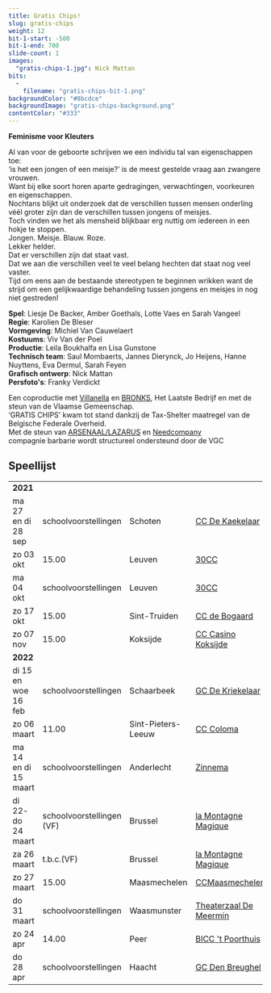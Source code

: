 ```yaml
---
title: Gratis Chips!
slug: gratis-chips
weight: 12
bit-1-start: -500
bit-1-end: 700
slide-count: 1
images:
  "gratis-chips-1.jpg": Nick Mattan
bits:
  -
    filename: "gratis-chips-bit-1.png"
backgroundColor: "#8bcdce"
backgroundImage: "gratis-chips-background.png"
contentColor: "#333"
---
```

<style>
  @media (min-width: 666px) {
    #background-bit-1 {
      width: 600px;
      height: 1340px;
      position: absolute;
      right: 0;
      top: 0;
      background: url({{ .Site.BaseURL }}/img/gratis-chips-bit-1.png) no-repeat bottom right;
    }
  }
</style>
**Feminisme voor Kleuters**<br>

Al van voor de geboorte schrijven we een individu tal van eigenschappen toe: <br>
‘is het een jongen of een meisje?’ is de meest gestelde vraag aan zwangere vrouwen.<br>
Want bij elke soort horen aparte gedragingen, verwachtingen, voorkeuren en eigenschappen. <br>
Nochtans blijkt uit onderzoek dat de verschillen tussen mensen onderling véél groter zijn dan de verschillen tussen jongens of meisjes.<br> 
Toch vinden we het als mensheid blijkbaar erg nuttig om iedereen in een hokje te stoppen.<br>
Jongen. Meisje. Blauw. Roze.<br>
Lekker helder. <br>
Dat er verschillen zijn dat staat vast.<br>
Dat we aan die verschillen veel te veel belang hechten dat staat nog veel vaster.<br>
Tijd om eens aan de bestaande stereotypen te beginnen wrikken want de strijd om een gelijkwaardige behandeling tussen jongens en meisjes in nog niet gestreden!

**Spel**: Liesje De Backer, Amber Goethals, Lotte Vaes en Sarah Vangeel<br>
**Regie**: Karolien De Bleser<br>
**Vormgeving**: Michiel Van Cauwelaert<br>
**Kostuums**: Viv Van der Poel<br>
**Productie**: Leila Boukhalfa en Lisa Gunstone<br>
**Technisch team**: Saul Mombaerts, Jannes Dierynck, Jo Heijens, Hanne Nuyttens, Eva Dermul, Sarah Feyen<br>
**Grafisch ontwerp**: Nick Mattan<br>
**Persfoto's**: Franky Verdickt<br>

Een coproductie met <a href="http://www.villanella.be/">Villanella</a> en <a href="https://www.bronks.be/nl/">BRONKS</a>, Het Laatste Bedrijf en met de steun van de Vlaamse Gemeenschap.<br>
‘GRATIS CHIPS’ kwam tot stand dankzij de Tax-Shelter maatregel van de Belgische Federale Overheid.<br>
Met de steun van <a href="https://www.arsenaallazarus.be/">ARSENAAL/LAZARUS</a> en <a href="https://www.needcompany.org/">Needcompany</a><br>
compagnie barbarie wordt structureel ondersteund door de VGC

## Speellijst
<div class="table-responsive">
<table class="speellijst">
<tr><td colspan="5"><strong>2021</strong></td></tr>
<tr><td>ma 27 en di 28 sep</td><td>schoolvoorstellingen</td><td>Schoten</td><td><a href="https://www.ccschoten.be/">CC De Kaekelaar</a></td></tr>
<tr><td>zo 03 okt</td><td>15.00</td><td>Leuven</td><td><a href="https://www.30CC.be/">30CC</a></td></tr>
<tr><td>ma 04 okt</td><td>schoolvoorstellingen</td><td>Leuven</td><td><a href="https://www.30CC.be/">30CC</a></td></tr>
<tr><td>zo 17 okt</td><td>15.00</td><td>Sint-Truiden</td><td><a href="https://www.debogaard.be/">CC de Bogaard</a></td></tr>
<tr><td>zo 07 nov</td><td>15.00</td><td>Koksijde</td><td><a href="https://www.casinokoksijde.be/">CC Casino Koksijde</a></td></tr>
<tr><td colspan="5"><strong>2022</strong></td></tr>
<tr><td>di 15 en woe 16 feb</td><td>schoolvoorstellingen</td><td>Schaarbeek</td><td><a href="https://www.schoolpodiumnoord.be/">GC De Kriekelaar</a></td></tr>
<tr><td>zo 06 maart</td><td>11.00</td><td>Sint-Pieters-Leeuw</td><td><a href="https://www.colomaspl.be/">CC Coloma</a></td></tr> 
<tr><td>ma 14 en di 15 maart</td><td>schoolvoorstellingen</td><td>Anderlecht</td><td><a href="https://www.derinck.be/">Zinnema</a></td></tr>
<tr><td>di 22- do 24 maart</td><td>schoolvoorstellingen (VF)</td><td>Brussel</td><td><a href="https://www.lamontagnemagique.be/">la Montagne Magique</a></td></tr>
<tr><td>za 26 maart</td><td>t.b.c.(VF)</td><td>Brussel</td><td><a href="https://www.lamontagnemagique.be/">la Montagne Magique</a></td></tr>
<tr><td>zo 27 maart</td><td>15.00</td><td>Maasmechelen</td><td><a href="https://www.ccmaasmechelen.be/">CCMaasmechelen</a></td></tr>  
<tr><td>do 31 maart</td><td>schoolvoorstellingen</td><td>Waasmunster</td><td><a href="https://www.waasmunster.be/">Theaterzaal De Meermin</a></td></tr>
<tr><td>zo 24 apr</td><td>14.00</td><td>Peer</td><td><a href="https://www.biccpeer.be/">BICC 't Poorthuis</a></td></tr>
<tr><td>do 28 apr</td><td>schoolvoorstellingen</td><td>Haacht</td><td><a href="https://www.haacht.be/">GC Den Breughel</a></td></tr>  
  



</table>
</div>
